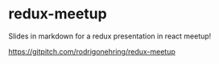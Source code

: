 # redux-meetup
Slides in markdown for a redux presentation in react meetup!

https://gitpitch.com/rodrigonehring/redux-meetup
